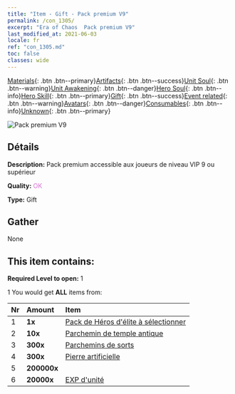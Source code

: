 ```yaml
---
title: "Item - Gift - Pack premium V9"
permalink: /con_1305/
excerpt: "Era of Chaos  Pack premium V9"
last_modified_at: 2021-06-03
locale: fr
ref: "con_1305.md"
toc: false
classes: wide
---
```

 [Materials](/ItemsFR/){: .btn .btn--primary}[Artifacts](/ItemsFR/Artifacts/){: .btn .btn--success}[Unit Soul](/ItemsFR/UnitSoul/){: .btn .btn--warning}[Unit Awakening](/ItemsFR/UnitAwakening/){: .btn .btn--danger}[Hero Soul](/ItemsFR/HeroSoul/){: .btn .btn--info}[Hero Skill](/ItemsFR/HeroSkill/){: .btn .btn--primary}[Gift](/ItemsFR/Gift/){: .btn .btn--success}[Event related](/ItemsFR/Events/){: .btn .btn--warning}[Avatars](/ItemsFR/Avatars/){: .btn .btn--danger}[Consumables](/ItemsFR/Consumables/){: .btn .btn--info}[Unknown](/ItemsFR/Unknown/){: .btn .btn--primary}

 ![Pack premium V9](/images/t/i_905009.png)

## Détails
 **Description:** Pack premium accessible aux joueurs de niveau VIP 9 ou supérieur

 **Quality:** <span style="color: #DA70D6">OK</span>

 **Type:** Gift

## Gather

  None

## This item contains:

 **Required Level to open:** 1

 1 You would get **ALL** items  from:

  | Nr | Amount |     Item    |
  |:---|:-------|:------------|
  | 1 |  **1x** | [Pack de Héros d'élite à sélectionner](/ItemsFR/con_1317/) |  | 
  | 2 |  **10x** | [Parchemin de temple antique](/ItemsFR/con_697/) |  | 
  | 3 |  **300x** | [Parchemins de sorts](/ItemsFR/con_694/) |  | 
  | 4 |  **300x** | [Pierre artificielle](/ItemsFR/art_188/) |  | 
  | 5 |  **200000x** | <i class="fas fa-coins"/> |  | 
  | 6 |  **20000x** | [EXP d'unité](/ItemsFR/con_902/) |  | 

